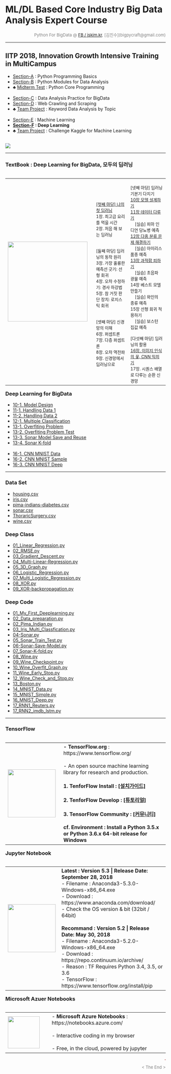 
# ML/DL Based Core Industry Big Data Analysis Expert Course

<div align='right'><font size=2 color='gray'>Python For BigData @ <font color='blue'><a href='https://www.facebook.com/jskim.kr'>FB / jskim.kr</a></font>, [김진수](bigpycraft@gmail.com)</font></div>
<hr>

## IITP 2018, Innovation Growth Intensive Training in MultiCampus
>  
- [Section-A][link-A] : Python Programming Basics 
- [Section-B][link-B] : Python Modules for Data Analysis
- ♣ [Midterm Test][test10] : Python Core Programming <br/><br/>
- [Section-C][link-C] : Data Analysis Practice for BigData
- [Section-D][link-D] : Web Crawling and Scraping
- ♣ [Team Project][test11] : Keyword Data Analysis by Topic <br/><br/>
- [Section-E][link-E] : Machine Learning
- <b>[Section-F][link-F] : Deep Learning</b>
- ♣ [Team Project][test12] : Challenge Kaggle for Machine Learning <br/><br/>

[link-A]: https://github.com/lukejskim/iitp18-multicampus/tree/master/E01_Sect-A "Go Section-A"
[link-B]: https://github.com/lukejskim/iitp18-multicampus/tree/master/E02_Sect-B "Go Section-B"
[link-C]: https://github.com/lukejskim/iitp18-multicampus/tree/master/E03_Sect-C "Go Section-C"
[link-D]: https://github.com/lukejskim/iitp18-multicampus/tree/master/E04_Sect-D "Go Section-D"
[link-E]: https://github.com/lukejskim/iitp18-multicampus/tree/master/E05_Sect-E "Go Section-E"
[link-F]: https://github.com/lukejskim/iitp18-multicampus/tree/master/E06_Sect-F "Go Section-F"
[test10]: https://github.com/lukejskim/iitp18-multicampus/tree/master/E10_Exam "Go Test-10"
[test11]: https://github.com/lukejskim/iitp18-multicampus/tree/master/E11_Exam "Go Test-11"
[test12]: https://github.com/lukejskim/iitp18-multicampus/tree/master/E12_Exam "Go Test-12"


<img src="../images/img_front_readme_iitp.png">

<hr>

### TextBook : Deep Learning for BigData, 모두의 딥러닝

<table align="left">
    <tr align="left">
        <td width="300">
            <a href="#">
            <img src="../images/reference-02.png" width="250" />
            </a>
        </td>
        <td width="350">
<div align="left">
<font size="2">
<br/><a href="https://htmlpreview.github.io/?https://github.com/bigpycraft/iitp18-multicampus/blob/master/section-F/html/BDA-DL110_First_DeepLearning.html">[첫째 마당] 나의 첫 딥러닝</a>
<br/>1장. 최고급 요리를 먹을 시간 
<br/>2장. 처음 해 보는 딥러닝 
<br/><br/>
<br/>[둘째 마당] 딥러닝의 동작 원리
<br/>3장. 가장 훌륭한 예측선 긋기: 선형 회귀 
<br/>4장. 오차 수정하기: 경사 하강법
<br/>5장. 참 거짓 판단 장치: 로지스틱 회귀 
<br/><br/>
<br/>[셋째 마당] 신경망의 이해
<br/>6장. 퍼셉트론 
<br/>7장. 다층 퍼셉트론 
<br/>8장. 오차 역전파 
<br/>9장. 신경망에서 딥러닝으로
</font>
</div>
        </td>
        <td width="350">
<div align="left">
<font size="2">
<br/>[넷째 마당] 딥러닝 기본기 다지기
<br/><a href="https://htmlpreview.github.io/?https://github.com/bigpycraft/iitp18-multicampus/blob/master/section-F/html/BDA-DL2101_Model_Design.html">10장 모델 설계하기 </a>
<br/><a href="https://htmlpreview.github.io/?https://github.com/bigpycraft/iitp18-multicampus/blob/master/section-F/html/BDA-DL2111_Handling_Data_1.html">11장 데이터 다루기 </a>
<br/>&nbsp;&nbsp;&nbsp;&nbsp;[실습] 피마 인디언 당뇨병 예측
<br/><a href="https://htmlpreview.github.io/?https://github.com/bigpycraft/iitp18-multicampus/blob/master/section-F/html/BDA-DL2121_Multiple_Classification.html">12장 다중 분류 문제 해결하기 </a>
<br/>&nbsp;&nbsp;&nbsp;&nbsp;[실습] 아이리스 품종 예측
<br/><a href="https://htmlpreview.github.io/?https://github.com/bigpycraft/iitp18-multicampus/blob/master/section-F/html/BDA-DL2131_Overfiting_Problem.html">13장 과적합 피하기 </a>
<br/>&nbsp;&nbsp;&nbsp;&nbsp;[실습] 초음파 광물 예측
<br/>14장 베스트 모델 만들기 
<br/>&nbsp;&nbsp;&nbsp;&nbsp;[실습] 와인의 종류 예측
<br/>15장 선형 회귀 적용하기 
<br/>&nbsp;&nbsp;&nbsp;&nbsp;[실습] 보스턴 집값 예측
<br/>
<br/>[다섯째 마당] 딥러닝의 활용
<br/><a href="https://htmlpreview.github.io/?https://github.com/bigpycraft/iitp18-multicampus/blob/master/section-F/html/BDA-DL2163_CNN_MNIST_Deep.html">16장. 이미지 인식의 꽃, CNN 익히기 </a>
<br/>17장. 시퀀스 배열로 다루는 순환 신경망
</font>
</div></td>
    </tr>
</table>
<br/>

<hr>

### Deep Learning for BigData
- [10-1. Model Design                  ][bda-dl-10-1]
- [11-1. Handling Data 1               ][bda-dl-11-1]
- [11-2. Handling Data 2               ][bda-dl-11-2]
- [12-1. Multiple Classification       ][bda-dl-12-1]
- [13-1. Overfiting Problem            ][bda-dl-13-1]
- [13-2. Overfiting Problem Test       ][bda-dl-13-2]
- [13-3. Sonar Model Save and Reuse    ][bda-dl-13-3]
- [13-4. Sonar K-fold                  ][bda-dl-13-4]
<br/><br/>
- [16-1. CNN MNIST Data                ][bda-dl-16-1]
- [16-2. CNN MNIST Sample              ][bda-dl-16-2]
- [16-3. CNN MNIST Deep                ][bda-dl-16-3]


[bda-dl-10-1]: https://htmlpreview.github.io/?https://github.com/lukejskim/iitp18-multicampus/blob/master/E06_Sect-F/html/BDA-DL2101_Model_Design.html                   "Go DL10-1"
[bda-dl-11-1]: https://htmlpreview.github.io/?https://github.com/lukejskim/iitp18-multicampus/blob/master/E06_Sect-F/html/BDA-DL2111_Handling_Data_1.html                "Go DL11-1"
[bda-dl-11-2]: https://htmlpreview.github.io/?https://github.com/lukejskim/iitp18-multicampus/blob/master/E06_Sect-F/html/BDA-DL2112_Handling_Data_2.html                "Go DL11-2"
[bda-dl-12-1]: https://htmlpreview.github.io/?https://github.com/lukejskim/iitp18-multicampus/blob/master/E06_Sect-F/html/BDA-DL2121_Multiple_Classification.html        "Go DL12-1"
[bda-dl-13-1]: https://htmlpreview.github.io/?https://github.com/lukejskim/iitp18-multicampus/blob/master/E06_Sect-F/html/BDA-DL2131_Overfiting_Problem.html             "Go DL13-1"
[bda-dl-13-2]: https://htmlpreview.github.io/?https://github.com/lukejskim/iitp18-multicampus/blob/master/E06_Sect-F/html/BDA-DL2132_Overfiting_Problem_Test.html        "Go DL13-2"
[bda-dl-13-3]: https://htmlpreview.github.io/?https://github.com/lukejskim/iitp18-multicampus/blob/master/E06_Sect-F/html/BDA-DL2133_Sonar_Model_Save_and_Reuse.html     "Go DL13-3"
[bda-dl-13-4]: https://htmlpreview.github.io/?https://github.com/lukejskim/iitp18-multicampus/blob/master/E06_Sect-F/html/BDA-DL2134_Sonar_K-fold.html                   "Go DL13-4"
[bda-dl-16-1]: https://htmlpreview.github.io/?https://github.com/lukejskim/iitp18-multicampus/blob/master/E06_Sect-F/html/BDA-DL2161_CNN_MNIST_Data.html                 "Go DL16-1"
[bda-dl-16-2]: https://htmlpreview.github.io/?https://github.com/lukejskim/iitp18-multicampus/blob/master/E06_Sect-F/html/BDA-DL2162_CNN_MNIST_Simple.html               "Go DL16-2"
[bda-dl-16-3]: https://htmlpreview.github.io/?https://github.com/lukejskim/iitp18-multicampus/blob/master/E06_Sect-F/html/BDA-DL2163_CNN_MNIST_Deep.html                 "Go DL16-3"


<hr>

### Data Set
- [housing.csv                       ][data-set-01]
- [iris.csv                          ][data-set-02]
- [pima-indians-diabetes.csv         ][data-set-03]
- [sonar.csv                         ][data-set-04]
- [ThoraricSurgery.csv               ][data-set-05]
- [wine.csv                          ][data-set-06]

### Deep Class
- [01_Linear_Regression.py           ][deep-class-01]
- [02_RMSE.py                        ][deep-class-02]
- [03_Gradient_Descent.py            ][deep-class-03]
- [04_Multi-Linear-Regression.py     ][deep-class-04]
- [05_3D_Graph.py                    ][deep-class-05]
- [06_Logistic_Regression.py         ][deep-class-06]
- [07_Multi_Logistic_Regression.py   ][deep-class-07]
- [08_XOR.py                         ][deep-class-08]
- [09_XOR-backpropagation.py         ][deep-class-09]

### Deep Code
- [01_My_First_Deeplearning.py       ][deep-code-01]
- [02_Data_preparation.py            ][deep-code-021]
- [02_Pima_Indian.py                 ][deep-code-022]
- [03_Iris_Multi_Classfication.py    ][deep-code-03]
- [04-Sonar.py                       ][deep-code-04]
- [05_Sonar_Train_Test.py            ][deep-code-05]
- [06-Sonar-Save-Model.py            ][deep-code-06]
- [07_Sonar-K-fold.py                ][deep-code-07]
- [08_Wine.py                        ][deep-code-08]
- [09_Wine_Checkpoint.py             ][deep-code-09]
- [10_Wine_Overfit_Graph.py          ][deep-code-10]
- [11_Wine_Early_Stop.py             ][deep-code-11]
- [12_Wine_Check_and_Stop.py         ][deep-code-12]
- [13_Boston.py                      ][deep-code-13]
- [14_MNIST_Data.py                  ][deep-code-14]
- [15_MNIST_Simple.py                ][deep-code-15]
- [16_MNIST_Deep.py                  ][deep-code-16]
- [17_RNN1_Reuters.py                ][deep-code-171]
- [17_RNN2_imdb_lstm.py              ][deep-code-172]


[data-set-01]: https://github.com/lukejskim/iitp18-multicampus/blob/master/textbook/TB_DeepLearning/dataset/housing.csv                           "Go Data-01"
[data-set-02]: https://github.com/lukejskim/iitp18-multicampus/blob/master/textbook/TB_DeepLearning/dataset/iris.csv                              "Go Data-02"
[data-set-03]: https://github.com/lukejskim/iitp18-multicampus/blob/master/textbook/TB_DeepLearning/dataset/pima-indians-diabetes.csv             "Go Data-03"
[data-set-04]: https://github.com/lukejskim/iitp18-multicampus/blob/master/textbook/TB_DeepLearning/dataset/sonar.csv                             "Go Data-04"
[data-set-05]: https://github.com/lukejskim/iitp18-multicampus/blob/master/textbook/TB_DeepLearning/dataset/ThoraricSurgery.csv                   "Go Data-05"
[data-set-06]: https://github.com/lukejskim/iitp18-multicampus/blob/master/textbook/TB_DeepLearning/dataset/wine.csv                              "Go Data-06"

[deep-class-01]: https://github.com/lukejskim/iitp18-multicampus/blob/master/textbook/TB_DeepLearning/deep_class/01_Linear_Regression.py          "Go Class-01"
[deep-class-02]: https://github.com/lukejskim/iitp18-multicampus/blob/master/textbook/TB_DeepLearning/deep_class/02_RMSE.py                       "Go Class-02"
[deep-class-03]: https://github.com/lukejskim/iitp18-multicampus/blob/master/textbook/TB_DeepLearning/deep_class/03_Gradient_Descent.py           "Go Class-03"
[deep-class-04]: https://github.com/lukejskim/iitp18-multicampus/blob/master/textbook/TB_DeepLearning/deep_class/04_Multi-Linear-Regression.py    "Go Class-04"
[deep-class-05]: https://github.com/lukejskim/iitp18-multicampus/blob/master/textbook/TB_DeepLearning/deep_class/05_3D_Graph.py                   "Go Class-05"
[deep-class-06]: https://github.com/lukejskim/iitp18-multicampus/blob/master/textbook/TB_DeepLearning/deep_class/06_Logistic_Regression.py        "Go Class-06"
[deep-class-07]: https://github.com/lukejskim/iitp18-multicampus/blob/master/textbook/TB_DeepLearning/deep_class/07_Multi_Logistic_Regression.py  "Go Class-07"
[deep-class-08]: https://github.com/lukejskim/iitp18-multicampus/blob/master/textbook/TB_DeepLearning/deep_class/08_XOR.py                        "Go Class-08"
[deep-class-09]: https://github.com/lukejskim/iitp18-multicampus/blob/master/textbook/TB_DeepLearning/deep_class/09_XOR-backpropagation.py        "Go Class-09"


[deep-code-01]:  https://github.com/lukejskim/iitp18-multicampus/blob/master/textbook/TB_DeepLearning/deep_code/01_My_First_Deeplearning.py       "Go Code-01"
[deep-code-021]: https://github.com/lukejskim/iitp18-multicampus/blob/master/textbook/TB_DeepLearning/deep_code/02_Data_preparation.py            "Go Code-021"
[deep-code-022]: https://github.com/lukejskim/iitp18-multicampus/blob/master/textbook/TB_DeepLearning/deep_code/02_Pima_Indian.py                 "Go Code-022"
[deep-code-03]:  https://github.com/lukejskim/iitp18-multicampus/blob/master/textbook/TB_DeepLearning/deep_code/03_Iris_Multi_Classfication.py    "Go Code-03"
[deep-code-04]:  https://github.com/lukejskim/iitp18-multicampus/blob/master/textbook/TB_DeepLearning/deep_code/04-Sonar.py                       "Go Code-04"
[deep-code-05]:  https://github.com/lukejskim/iitp18-multicampus/blob/master/textbook/TB_DeepLearning/deep_code/05_Sonar_Train_Test.py            "Go Code-05"
[deep-code-06]:  https://github.com/lukejskim/iitp18-multicampus/blob/master/textbook/TB_DeepLearning/deep_code/06-Sonar-Save-Model.py            "Go Code-06"
[deep-code-07]:  https://github.com/lukejskim/iitp18-multicampus/blob/master/textbook/TB_DeepLearning/deep_code/07_Sonar-K-fold.py                "Go Code-07"
[deep-code-08]:  https://github.com/lukejskim/iitp18-multicampus/blob/master/textbook/TB_DeepLearning/deep_code/08_Wine.py                        "Go Code-08"
[deep-code-09]:  https://github.com/lukejskim/iitp18-multicampus/blob/master/textbook/TB_DeepLearning/deep_code/09_Wine_Checkpoint.py             "Go Code-09"
[deep-code-10]:  https://github.com/lukejskim/iitp18-multicampus/blob/master/textbook/TB_DeepLearning/deep_code/10_Wine_Overfit_Graph.py          "Go Code-10"
[deep-code-11]:  https://github.com/lukejskim/iitp18-multicampus/blob/master/textbook/TB_DeepLearning/deep_code/11_Wine_Early_Stop.py             "Go Code-11"
[deep-code-12]:  https://github.com/lukejskim/iitp18-multicampus/blob/master/textbook/TB_DeepLearning/deep_code/12_Wine_Check_and_Stop.py         "Go Code-12"
[deep-code-13]:  https://github.com/lukejskim/iitp18-multicampus/blob/master/textbook/TB_DeepLearning/deep_code/13_Boston.py                      "Go Code-13"
[deep-code-14]:  https://github.com/lukejskim/iitp18-multicampus/blob/master/textbook/TB_DeepLearning/deep_code/14_MNIST_Data.py                  "Go Code-14"
[deep-code-15]:  https://github.com/lukejskim/iitp18-multicampus/blob/master/textbook/TB_DeepLearning/deep_code/15_MNIST_Simple.py                "Go Code-15"
[deep-code-16]:  https://github.com/lukejskim/iitp18-multicampus/blob/master/textbook/TB_DeepLearning/deep_code/16_MNIST_Deep.py                  "Go Code-16"
[deep-code-171]: https://github.com/lukejskim/iitp18-multicampus/blob/master/textbook/TB_DeepLearning/deep_code/17_RNN1_Reuters.py                "Go Code-171"
[deep-code-172]: https://github.com/lukejskim/iitp18-multicampus/blob/master/textbook/TB_DeepLearning/deep_code/17_RNN2_imdb_lstm.py              "Go Code-172"

<hr>

### TensorFlow

<table align="left">
    <tr align="left">
        <td width="200">
            <a href="https://www.tensorflow.org/">
            <img src="../images/TensorFlow_logo2.png" width="150" />
            </a>
        </td>
        <td width="800">
<div align="left">
    <b> - TensorFlow.org </b> : https://www.tensorflow.org/
    <br/><br/> - An open source machine learning library for research and production.
    <br/><br/>
    <b> 1. TenforFlow Install  : <a href='https://www.tensorflow.org/install/'>[설치가이드]</a>
    <br/><br/>
    <b> 2. TenforFlow Develop : <a href='https://www.tensorflow.org/tutorials/'>[튜토리얼]</a>
    <br/><br/>
    <b> 3. TensorFlow Community </b> : <a href='https://www.tensorflow.org/community/'>[커뮤니티]</a>
    <br/><br/>
    <b> cf. Environment : Install a Python 3.5.x or Python 3.6.x 64-bit release for Windows </b>
</div>
        </td>
    </tr>
</table>
<br/>


<hr>

<h3> Jupyter Notebook </h3>

<table align="left">
    <tr align="left">
        <td width="200">
            <a href="https://www.seleniumhq.org/projects/webdriver/">
            <img src="../images/jupyter.jpg" width="150" />
            </a>
        </td>
        <td width="800">
<div align="left">
<b> Latest : Version 5.3 | Release Date: September 28, 2018 </b>
<br/>
- Filename : Anaconda3-5.3.0-Windows-x86_64.exe 
<br/>
- Download : https://www.anaconda.com/download/
<br/>
- Check the OS version & bit (32bit / 64bit)
</div>
<br/>
<div align="left">
<b> Recommand : Version 5.2 | Release Date: May 30, 2018 </b>
<br/>
- Filename : Anaconda3-5.2.0-Windows-x86_64.exe
<br/>
- Download : https://repo.continuum.io/archive/ 
<br/>
- Reason : TF Requires Python 3.4, 3.5, or 3.6 
<br/>
- TensorFlow : https://www.tensorflow.org/install/pip
</div></td>
    </tr>
</table>
<br/>


<hr>

### Microsoft Azuer Notebooks

<table align="left">
    <tr align="left">
        <td width="200">
            <a href="https://notebooks.azure.com/">
            <img src="../images/microsoft.jpg" width="100" />
            </a>
        </td>
        <td width="800">
<div align="left">
- <b> Microsoft Azure Notebooks </b> : https://notebooks.azure.com/
<br/><br/>
- Interactive coding in my browser
<br/><br/>
- Free, in the cloud, powered by jupyter
</div></td>
    </tr>
</table>
<br/>


<hr>
<marquee><font size=3 color='brown'>The BigpyCraft find the information to design valuable society with Technology & Craft.</font></marquee>
<div align='right'><font size=2 color='gray'> &lt; The End &gt; </font></div>
